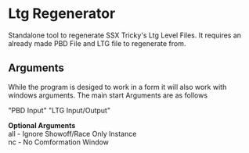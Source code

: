 # Ltg Regenerator
 Standalone tool to regenerate SSX Tricky's Ltg Level Files. It requires an already made PBD File and LTG file to regenerate from.

 ## Arguments
 While the program is desiged to work in a form it will also work with windows arguments. The main start Arguments are as follows

"PBD Input" "LTG Input/Output"

__Optional Arguments__ <br>
all - Ignore Showoff/Race Only Instance <br>
nc - No Comformation Window